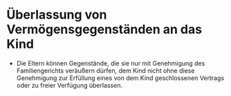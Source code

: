 # Überlassung von Vermögensgegenständen an das Kind

- Die Eltern können Gegenstände, die sie nur mit Genehmigung des Familiengerichts veräußern dürfen, dem Kind nicht ohne diese Genehmigung zur Erfüllung eines von dem Kind geschlossenen Vertrags oder zu freier Verfügung überlassen.

